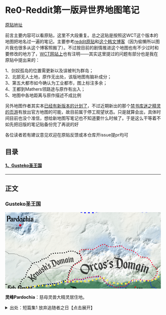 # Re0-Reddit第一版异世界地图笔记

[原贴地址](https://tieba.baidu.com/p/6614464253)



前言主要内容可以看原贴，这里不大段重复。总之这贴是按照这WCT这个版本的地图把地名过一遍的笔记。主要参考[reddit原贴](https://www.reddit.com/r/Re_Zero/comments/f9v2nb/media_rezero_world_map)和[这个韩文博客](https://blog.naver.com/000124hj/221829300124)（因为偷懒所以图片我也很多从这个博客照搬了）。不过按目前的剧情推进这个地图也有不少过时和要修改的地方了，[WCT网站上](https://witchculttranslation.com/re-zero-world-map)也有注明——其实这里提过的问题有部分也是我在原贴中提出来的：


1、剑奴孤岛的位置需更新以及误被判为群岛；<br/>
2、北部无人土地，原作无出处，该版地图有脑补成分；<br/>
3、第五大都市如今确认为工业都市，图上标注多余；<br/>
4、王都到Mathers领路途与原作有出入；<br/>
5、地图中各地距离与原作描述不成比例<br/>



另外地图作者其实本[已经有新版本的计划了](https://twitter.com/rezidl/status/1373872697416019968)，不过近期新出的那个[禁书库迷之精灵的页游](https://rezero.fandom.com/zh/wiki/%E7%A6%81%E4%B9%A6%E4%B8%8E%E8%B0%9C%E4%B9%8B%E7%B2%BE%E7%81%B5)有放出官方地图的可能，故目前属于停工观望状态。只是就算会出，具体时间目前也没个准信，想给新地图写笔记也不知道要什么时候了。于是这么干等着不如先把旧版的笔记贴备份完了再说的好

各位读者若有建议意见欢迎在原贴反馈或本仓库开issue提pr均可

## 目录

#### [1、Gusteko圣王国](#Gusteko圣王国)




----


## 正文

### Gusteko圣王国


![](https://github.com/CanopusEtaCarinae/tiebaposts/blob/master/mapnote/image/pardochia.png)


**灵峰Pardochia**：慈母灵兽大精灵居住地。

<details>
<summary>出处：短篇集1 放弃追随者之日【点击展开】</summary>
> ──北方的古斯提克聖王國由於嚴寒與險峻山脈橫亙，是對人與動物而言皆得被迫面臨嚴酷考驗的國家。在整年皆降雪的環境下，只能栽種抗寒的少數幾種農作物，取而代之的是靠著家畜飼育與高聳山脈沉眠的許多魔礦石礦脈，國力便是靠著採掘事業與販賣魔礦石維持。
>
> 另外，靈峰帕德奇亞的山頂還有四大精靈之一「聖獸歐德格拉斯」以強大力量君臨天下。<br/>
<br/>
</details>
